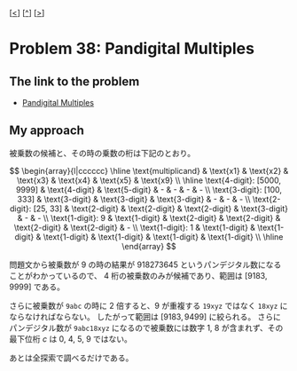 \[[<](./p0037.md)] \[[^](../README_ja.md)] \[[>](./p0039.md)]

# Problem 38: Pandigital Multiples

## The link to the problem

- [Pandigital Multiples](https://projecteuler.net/problem=38)

## My approach

被乗数の候補と、その時の乗数の桁は下記のとおり。

$$
\begin{array}{l|cccccc}
\hline
\text{multiplicand} & \text{x1} & \text{x2} & \text{x3} & \text{x4} & \text{x5} & \text{x9} \\
\hline
\text{4-digit}: [5000, 9999] & \text{4-digit} & \text{5-digit} & - & - & - & - \\
\text{3-digit}: [100, 333] & \text{3-digit} & \text{3-digit} & \text{3-digit} & - & - & - \\
\text{2-digit}: [25, 33] & \text{2-digit} & \text{2-digit} & \text{2-digit} & \text{3-digit} & - & - \\
\text{1-digit}: 9 & \text{1-digit} & \text{2-digit} & \text{2-digit} & \text{2-digit} & \text{2-digit} & - \\
\text{1-digit}: 1 & \text{1-digit} & \text{1-digit} & \text{1-digit} & \text{1-digit} & \text{1-digit} & \text{1-digit} \\
\hline
\end{array}
$$

問題文から被乗数が 9 の時の結果が $918273645$ というパンデジタル数になることがわかっているので、
4 桁の被乗数のみが候補であり、範囲は $[9183, 9999]$ である。

さらに被乗数が `9abc` の時に 2 倍すると、9 が重複する `19xyz` ではなく `18xyz` にならなければならない。
したがって範囲は $[9183, 9499]$ に絞られる。
さらにパンデジタル数が `9abc18xyz` になるので被乗数には数字 1, 8 が含まれず、その最下位桁 $c$ は 0, 4, 5, 9 ではない。

あとは全探索で調べるだけである。

